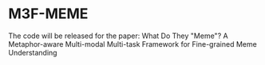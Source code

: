 # M3F-MEME
The code will be released for the paper: What Do They "Meme"? A Metaphor-aware Multi-modal Multi-task Framework for Fine-grained Meme Understanding
